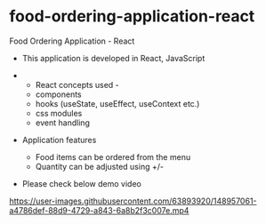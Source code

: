 # food-ordering-application-react
Food Ordering Application - React

* This application is developed in React, JavaScript
* * React concepts used -
  * components
  * hooks (useState, useEffect, useContext etc.)
  * css modules
  * event handling

* Application features
  * Food items can be ordered from the menu
  * Quantity can be adjusted using +/-
  
* Please check below demo video

https://user-images.githubusercontent.com/63893920/148957061-a4786def-88d9-4729-a843-6a8b2f3c007e.mp4



